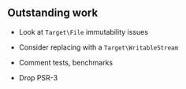 ## Outstanding work

- Look at `Target\File` immutability issues

- Consider replacing with a `Target\WritableStream`

- Comment tests, benchmarks

- Drop PSR-3
